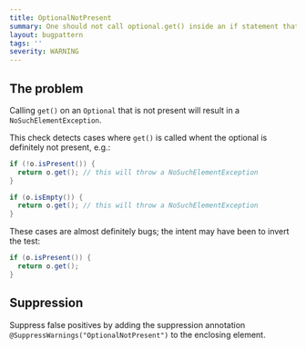 ```yaml
---
title: OptionalNotPresent
summary: One should not call optional.get() inside an if statement that checks !optional.isPresent
layout: bugpattern
tags: ''
severity: WARNING
---
```


<!--
*** AUTO-GENERATED, DO NOT MODIFY ***
To make changes, edit the @BugPattern annotation or the explanation in docs/bugpattern.
-->


## The problem
Calling `get()` on an `Optional` that is not present will result in a
`NoSuchElementException`.

This check detects cases where `get()` is called whent the optional is
definitely not present, e.g.:

```java
if (!o.isPresent()) {
  return o.get(); // this will throw a NoSuchElementException
}
```

```java
if (o.isEmpty()) {
  return o.get(); // this will throw a NoSuchElementException
}
```

These cases are almost definitely bugs; the intent may have been to invert the
test:

```java
if (o.isPresent()) {
  return o.get();
}
```

## Suppression
Suppress false positives by adding the suppression annotation `@SuppressWarnings("OptionalNotPresent")` to the enclosing element.
